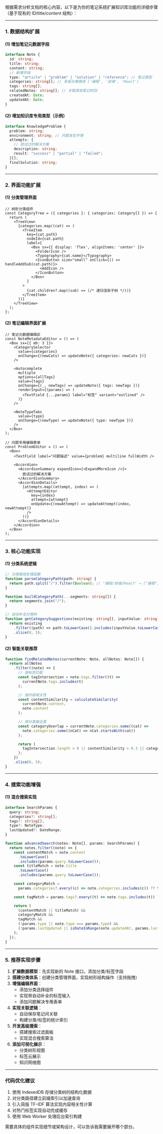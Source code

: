 根据需求分析文档的核心内容，以下是为你的笔记系统扩展知识库功能的详细步骤（基于现有的 ID/title/content 结构）：

---

### **1. 数据结构扩展**

#### (1) 增加笔记元数据字段

```typescript
interface Note {
  id: string;
  title: string;
  content: string;
  // 新增字段
  type: "article" | "problem" | "solution" | "reference"; // 笔记类型
  categories: string[]; // 多级分类路径 ['编程', '前端', 'React']
  tags: string[];
  relatedNotes: string[]; // 关联其他笔记的ID
  createdAt: Date;
  updatedAt: Date;
}
```

#### (2) 增加知识库专用类型（示例）

```typescript
interface KnowledgeProblem {
  problem: string;
  environment: string; // 问题发生环境
  attempts: {
    // 尝试过的解决方案
    description: string;
    result: "success" | "partial" | "failed";
  }[];
  finalSolution: string;
}
```

---

### **2. 界面功能扩展**

#### (1) 分类管理界面

```tsx
// 树形分类组件
const CategoryTree = ({ categories }: { categories: Category[] }) => {
  return (
    <TreeView>
      {categories.map((cat) => (
        <TreeItem
          key={cat.path}
          nodeId={cat.path}
          label={
            <Box sx={{ display: 'flex', alignItems: 'center' }}>
              <FolderIcon />
              <Typography>{cat.name}</Typography>
              <IconButton size="small" onClick={() => handleAddSub(cat.path)}>
                <AddIcon />
              </IconButton>
            </Box>
          }
        >
          {cat.children?.map((sub) => (/* 递归渲染子树 */))}
        </TreeItem>
      ))}
    </TreeView>
  );
};
```

#### (2) 笔记编辑界面扩展

```tsx
// 笔记元数据编辑区
const NoteMetadataEditor = () => (
  <Box sx={{ mb: 3 }}>
    <CategorySelector
      value={categories}
      onChange={(newCats) => updateNote({ categories: newCats })}
    />

    <Autocomplete
      multiple
      options={allTags}
      value={tags}
      onChange={(_, newTags) => updateNote({ tags: newTags })}
      renderInput={(params) => (
        <TextField {...params} label="标签" variant="outlined" />
      )}
    />

    <NoteTypeTabs
      value={type}
      onChange={(newType) => updateNote({ type: newType })}
    />
  </Box>
);

// 问题专用编辑表单
const ProblemEditor = () => (
  <Box>
    <TextField label="问题描述" value={problem} multiline fullWidth />

    <Accordion>
      <AccordionSummary expandIcon={<ExpandMoreIcon />}>
        尝试过的解决方案
      </AccordionSummary>
      <AccordionDetails>
        {attempts.map((attempt, index) => (
          <AttemptEditor
            key={index}
            attempt={attempt}
            onUpdate={(newAttempt) => updateAttempt(index, newAttempt)}
          />
        ))}
      </AccordionDetails>
    </Accordion>
  </Box>
);
```

---

### **3. 核心功能实现**

#### (1) 分类系统逻辑

```typescript
// 分类路径处理函数
function parseCategoryPath(path: string) {
  return path.split("/").filter(Boolean); // "编程/前端/React" → ["编程", "前端", "React"]
}

function buildCategoryPath(...segments: string[]) {
  return segments.join("/");
}

// 自动补全分类树
function getCategorySuggestions(existing: string[], inputValue: string) {
  return existing
    .filter((path) => path.toLowerCase().includes(inputValue.toLowerCase()))
    .slice(0, 5);
}
```

#### (2) 智能关联推荐

```typescript
function findRelatedNotes(currentNote: Note, allNotes: Note[]) {
  return allNotes
    .filter((note) => {
      // 按标签匹配
      const tagIntersection = note.tags.filter((t) =>
        currentNote.tags.includes(t)
      );

      // 按内容相关性
      const contentSimilarity = calculateSimilarity(
        currentNote.content,
        note.content
      );

      // 按分类接近度
      const categoryOverlap = currentNote.categories.some((cat) =>
        note.categories.some((nCat) => nCat.startsWith(cat))
      );

      return (
        tagIntersection.length > 0 || contentSimilarity > 0.3 || categoryOverlap
      );
    })
    .slice(0, 5);
}
```

---

### **4. 搜索功能增强**

#### (1) 混合搜索实现

```typescript
interface SearchParams {
  query: string;
  categories?: string[];
  tags?: string[];
  type?: NoteType;
  lastUpdated?: DateRange;
}

function advancedSearch(notes: Note[], params: SearchParams) {
  return notes.filter((note) => {
    const contentMatch = note.content
      .toLowerCase()
      .includes(params.query.toLowerCase());
    const titleMatch = note.title
      .toLowerCase()
      .includes(params.query.toLowerCase());

    const categoryMatch =
      params.categories?.every((c) => note.categories.includes(c)) ?? true;

    const tagMatch = params.tags?.every((t) => note.tags.includes(t)) ?? true;

    return (
      (contentMatch || titleMatch) &&
      categoryMatch &&
      tagMatch &&
      (!params.type || note.type === params.type) &&
      (!params.lastUpdated || isDateInRange(note.updatedAt, params.lastUpdated))
    );
  });
}
```

---

### **5. 推荐实现步骤**

1. **扩展数据模型**：先实现新的 Note 接口，添加分类/标签字段
2. **搭建分类体系**：创建分类管理界面，实现树形结构操作（支持拖拽）
3. **增强编辑界面**：
   - 添加分类选择组件
   - 实现带自动补全的标签输入
   - 添加问题解决专用表单
4. **实现关联逻辑**：
   - 自动保存笔记间关联
   - 构建分类/标签的统计索引
5. **开发高级搜索**：
   - 搭建搜索过滤面板
   - 实现混合搜索算法
6. **添加可视化展示**：
   - 分类树形视图
   - 标签云展示
   - 知识网络图

---

### 代码优化建议

1. 使用 IndexedDB 存储分类树的结构化数据
2. 对分类路径建立前缀索引以加速查询
3. 引入简版 TF-IDF 算法实现内容相关性计算
4. 对热门标签实现自动完成缓存
5. 使用 Web Worker 处理后台索引构建

需要具体的组件实现细节或架构设计，可以告诉我需要展开哪个部分。
